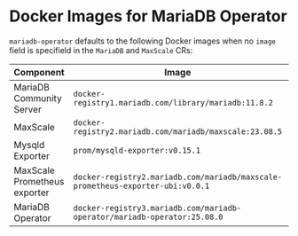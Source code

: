 # Docker Images for MariaDB Operator

`mariadb-operator` defaults to the following Docker images when no `image` field is specifield in the `MariaDB` and `MaxScale` CRs:

<table width="100%">
  <thead>
    <tr>
      <th width="20%">Component</th>
      <th width="60%">Image</th>
      <th width="20%">Architecture</th>
    </tr>
  </thead>
  <tbody>
    <tr>
      <td>MariaDB Community Server</td>
      <td><code>docker-registry1.mariadb.com/library/mariadb:11.8.2</code></td>
      <td><code>amd64</code> <code>arm64</code></td>
    </tr>
	  <tr>
      <td>MaxScale</td>
      <td><code>docker-registry2.mariadb.com/mariadb/maxscale:23.08.5</code></td>
      <td><code>amd64</code> <code>arm64</code></td>
    </tr>
    <tr>
      <td>Mysqld Exporter</td>
	    <td><code>prom/mysqld-exporter:v0.15.1</code></td>
      <td><code>amd64</code> <code>arm64</code></td>
    </tr>
    <tr>
      <td>MaxScale Prometheus exporter</td>
	    <td><code>docker-registry2.mariadb.com/mariadb/maxscale-prometheus-exporter-ubi:v0.0.1</code></td>
      <td><code>amd64</code> <code>arm64</code></td>
    </tr>
    <tr>
      <td>MariaDB Operator</td>
	    <td><code>docker-registry3.mariadb.com/mariadb-operator/mariadb-operator:25.08.0</code></td>
      <td><code>amd64</code> <code>arm64</code></td>
    </tr>
  </tbody>
</table>
